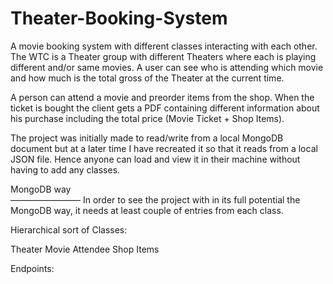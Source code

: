 # Theater-Booking-System

A movie booking system with different classes interacting with each other. 
The WTC is a Theater group with different Theaters where each is playing different and/or same movies. A user can see who is attending which movie and how much is the total gross of the Theater at the current time. 

A person can attend a movie and preorder items from the shop. When the ticket is bought the client gets a PDF containing different information about his purchase including the total price (Movie Ticket + Shop Items). 

The project was initially made to read/write from a local MongoDB document but at a later time I have recreated it so that it reads from a local JSON file. Hence anyone can load and view it in their machine without having to add any classes.


MongoDB way  
————————
In order to see the project with in its full potential the MongoDB way, it needs at least couple of entries from each class. 

Hierarchical sort of Classes:

Theater
Movie
Attendee
Shop Items

Endpoints:

